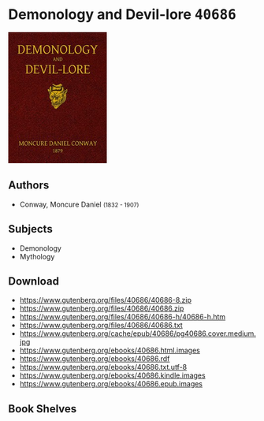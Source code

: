 # Demonology and Devil-lore <kbd>40686</kbd>

![](./cover.medium.jpg "")

## Authors


 - Conway, Moncure Daniel <small>(1832 - 1907)</small>

## Subjects


 - Demonology
 - Mythology

## Download


 - https://www.gutenberg.org/files/40686/40686-8.zip
 - https://www.gutenberg.org/files/40686/40686.zip
 - https://www.gutenberg.org/files/40686/40686-h/40686-h.htm
 - https://www.gutenberg.org/files/40686/40686.txt
 - https://www.gutenberg.org/cache/epub/40686/pg40686.cover.medium.jpg
 - https://www.gutenberg.org/ebooks/40686.html.images
 - https://www.gutenberg.org/ebooks/40686.rdf
 - https://www.gutenberg.org/ebooks/40686.txt.utf-8
 - https://www.gutenberg.org/ebooks/40686.kindle.images
 - https://www.gutenberg.org/ebooks/40686.epub.images

## Book Shelves


